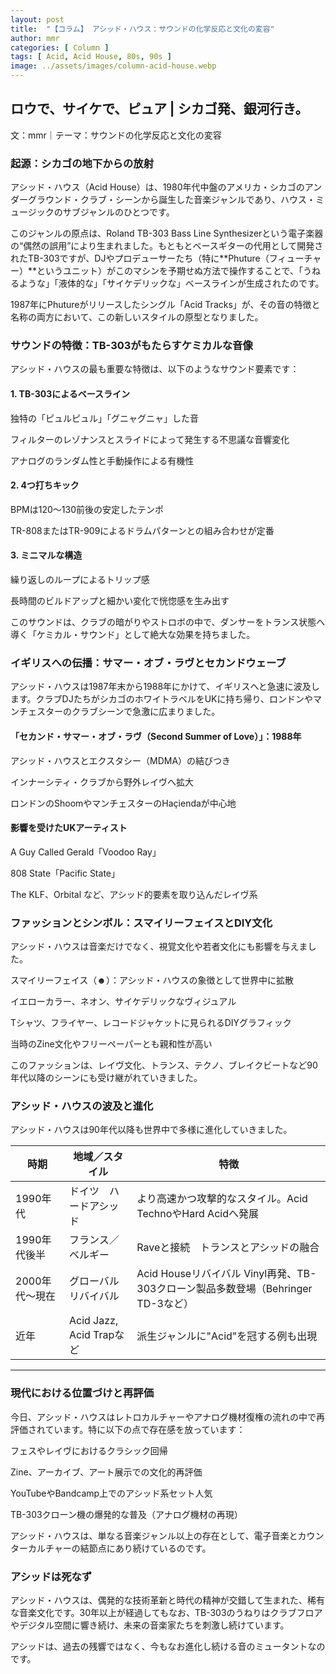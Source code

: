 ```yaml
---
layout: post
title:  "【コラム】 アシッド・ハウス：サウンドの化学反応と文化の変容"
author: mmr
categories: [ Column ]
tags: [ Acid, Acid House, 80s, 90s ]
image: ../assets/images/column-acid-house.webp
---
```


## ロウで、サイケで、ピュア | シカゴ発、銀河行き。


文：mmr｜テーマ：サウンドの化学反応と文化の変容



### 起源：シカゴの地下からの放射
アシッド・ハウス（Acid House）は、1980年代中盤のアメリカ・シカゴのアンダーグラウンド・クラブ・シーンから誕生した音楽ジャンルであり、ハウス・ミュージックのサブジャンルのひとつです。

このジャンルの原点は、Roland TB-303 Bass Line Synthesizerという電子楽器の“偶然の誤用”により生まれました。もともとベースギターの代用として開発されたTB-303ですが、DJやプロデューサーたち（特に**Phuture（フィューチャー）**というユニット）がこのマシンを予期せぬ方法で操作することで、「うねるような」「液体的な」「サイケデリックな」ベースラインが生成されたのです。

1987年にPhutureがリリースしたシングル「Acid Tracks」が、その音の特徴と名称の両方において、この新しいスタイルの原型となりました。

### サウンドの特徴：TB-303がもたらすケミカルな音像
アシッド・ハウスの最も重要な特徴は、以下のようなサウンド要素です：

#### 1. TB-303によるベースライン

独特の「ピュルピュル」「グニャグニャ」した音

フィルターのレゾナンスとスライドによって発生する不思議な音響変化

アナログのランダム性と手動操作による有機性

#### 2. 4つ打ちキック
BPMは120〜130前後の安定したテンポ

TR-808またはTR-909によるドラムパターンとの組み合わせが定番

#### 3. ミニマルな構造
繰り返しのループによるトリップ感

長時間のビルドアップと細かい変化で恍惚感を生み出す

このサウンドは、クラブの暗がりやストロボの中で、ダンサーをトランス状態へ導く「ケミカル・サウンド」として絶大な効果を持ちました。

### イギリスへの伝播：サマー・オブ・ラヴとセカンドウェーブ
アシッド・ハウスは1987年末から1988年にかけて、イギリスへと急速に波及します。クラブDJたちがシカゴのホワイトラベルをUKに持ち帰り、ロンドンやマンチェスターのクラブシーンで急激に広まりました。

####  「セカンド・サマー・オブ・ラヴ（Second Summer of Love）」：1988年
アシッド・ハウスとエクスタシー（MDMA）の結びつき

インナーシティ・クラブから野外レイヴへ拡大

ロンドンのShoomやマンチェスターのHaçiendaが中心地

#### 影響を受けたUKアーティスト
A Guy Called Gerald「Voodoo Ray」

808 State「Pacific State」

The KLF、Orbital など、アシッド的要素を取り込んだレイヴ系

### ファッションとシンボル：スマイリーフェイスとDIY文化
アシッド・ハウスは音楽だけでなく、視覚文化や若者文化にも影響を与えました。

スマイリーフェイス（☻）：アシッド・ハウスの象徴として世界中に拡散

イエローカラー、ネオン、サイケデリックなヴィジュアル

Tシャツ、フライヤー、レコードジャケットに見られるDIYグラフィック

当時のZine文化やフリーペーパーとも親和性が高い

このファッションは、レイヴ文化、トランス、テクノ、ブレイクビートなど90年代以降のシーンにも受け継がれていきました。

### アシッド・ハウスの波及と進化
アシッド・ハウスは90年代以降も世界中で多様に進化していきました。

<div class="table-border">
<table>
  <thead>
    <tr>
      <th>時期</th>
      <th>地域／スタイル</th>
      <th>特徴</th>
    </tr>
  </thead>
  <tbody>
    <tr>
      <td>1990年代</td>
      <td>ドイツ　ハードアシッド</td>
      <td>より高速かつ攻撃的なスタイル。Acid TechnoやHard Acidへ発展</td>
    </tr>
    <tr>
      <td>1990年代後半</td>
      <td>フランス／ベルギー</td>
      <td>Raveと接続　トランスとアシッドの融合</td>
    </tr>
    <tr>
      <td>2000年代〜現在</td>
      <td>グローバルリバイバル</td>
      <td>Acid Houseリバイバル Vinyl再発、TB-303クローン製品多数登場（Behringer TD-3など）</td>
    </tr>
    <tr>
      <td>近年</td>
      <td>Acid Jazz, Acid Trapなど</td>
      <td>派生ジャンルに"Acid"を冠する例も出現</td>
    </tr>
  </tbody>
</table>
</div>
		
<hr>

### 現代における位置づけと再評価
今日、アシッド・ハウスはレトロカルチャーやアナログ機材復権の流れの中で再評価されています。特に以下の点で存在感を放っています：

フェスやレイヴにおけるクラシック回帰

Zine、アーカイブ、アート展示での文化的再評価

YouTubeやBandcamp上でのアシッド系セット人気

TB-303クローン機の爆発的な普及（アナログ機材の再現）

アシッド・ハウスは、単なる音楽ジャンル以上の存在として、電子音楽とカウンターカルチャーの結節点にあり続けているのです。

### アシッドは死なず
アシッド・ハウスは、偶発的な技術革新と時代の精神が交錯して生まれた、稀有な音楽文化です。30年以上が経過してもなお、TB-303のうねりはクラブフロアやデジタル空間に響き続け、未来の音楽家たちを刺激し続けています。

アシッドは、過去の残響ではなく、今もなお進化し続ける音のミュータントなのです。